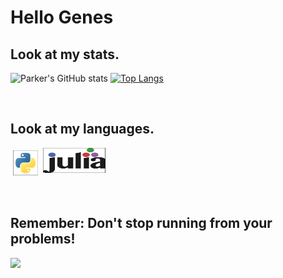 # Hello Genes

## Look at my stats.
![Parker's GitHub stats](https://github-readme-stats.vercel.app/api?username=phicks22&show_icons=true&theme=radical)
[![Top Langs](https://github-readme-stats.vercel.app/api/top-langs/?username=phicks22&layout=compact&theme=radical)](https://github.com/phicks22/github-readme-stats)
<!-- [![Parker's wakatime stats](https://github-readme-stats.vercel.app/api/wakatime?username=phicks22)](https://github.com/phicks22/github-readme-stats)
 -->
 <br>

 ## Look at my languages.

<p align="left">
  <!-- For more icons please follow  https://github.com/MikeCodesDotNET/ColoredBadges -->
  <img src="imgs/python.svg" background="black" height=40 width=40 alt="python" style="vertical-align:top; margin:4px">
  <img src="imgs/julia.svg" alt="julia" height=40px  width=100px style="vertical-align:top margin:4px">
</p>
<br>

## Remember: Don't stop running from your problems!
<img src="https://media.giphy.com/media/SCgkb5jeyfFurduM0W/giphy.gif">

<!---
phicks22/phicks22 is a ✨ special ✨ repository because its `README.md` (this file) appears on your GitHub profile.
You can click the Preview link to take a look at your changes.
--->
